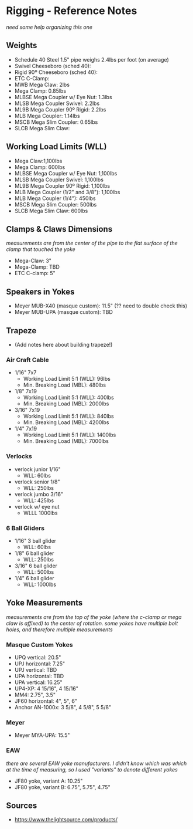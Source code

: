 # Rigging - Reference Notes

*need some help organizing this one*

## Weights
* Schedule 40 Steel 1.5" pipe weighs 2.4lbs per foot (on average)
* Swivel Cheeseboro (sched 40):
* Rigid 90º Cheeseboro (sched 40):
* ETC C-Clamp:
* MWB Mega Claw: 2lbs
* Mega Clamp: 0.85lbs
* MLBSE Mega Coupler w/ Eye Nut: 1.3lbs
* MLSB Mega Coupler Swivel: 2.2lbs
* ML9B Mega Coupler 90º Rigid: 2.2lbs
* MLB Mega Coupler: 1.14lbs
* MSCB Mega Slim Coupler: 0.65lbs
* SLCB Mega Slim Claw:

## Working Load Limits (WLL)
* Mega Claw:1,100lbs
* Mega Clamp: 600lbs
* MLBSE Mega Coupler w/ Eye Nut: 1,100lbs
* MLSB Mega Coupler Swivel: 1,100lbs
* ML9B Mega Coupler 90º Rigid: 1,100lbs
* MLB Mega Coupler (1/2" and 3/8"): 1,100lbs
* MLB Mega Coupler (1/4"): 450lbs 
* MSCB Mega Slim Coupler: 500lbs
* SLCB Mega Slim Claw: 600lbs

## Clamps & Claws Dimensions
*measurements are from the center of the pipe to the flat surface of the clamp that touched the yoke*
* Mega-Claw: 3"
* Mega-Clamp: TBD
* ETC C-clamp: 5"


## Speakers in Yokes
* Meyer MUB-X40 (masque custom): 11.5" (?? need to double check this)
* Meyer MUB-UPA (masque custom): TBD


## Trapeze
* (Add notes here about building trapeze!)

### Air Craft Cable
* 1/16" 7x7
	* Working Load Limit 5:1 (WLL): 96lbs
	* Min. Breaking Load (MBL): 480lbs
* 1/8" 7x19
	* Working Load Limit 5:1 (WLL): 400lbs
	* Min. Breaking Load (MBL): 2000lbs
* 3/16" 7x19
	* Working Load Limit 5:1 (WLL): 840lbs
	* Min. Breaking Load (MBL): 4200lbs
* 1/4" 7x19
	* Working Load Limit 5:1 (WLL): 1400lbs
	* Min. Breaking Load (MBL): 7000lbs

### Verlocks
* verlock junior 1/16"
	* WLL: 60lbs
* verlock senior 1/8"
	* WLL: 250lbs
* verlock jumbo 3/16"
	* WLL: 425lbs
* verlock w/ eye nut
	* WLLL 1000lbs

### 6 Ball Gliders
* 1/16" 3 ball glider
	* WLL: 60lbs
* 1/8" 6 ball glider
	* WLL: 250lbs
* 3/16" 6 ball glider
	* WLL: 500lbs
* 1/4" 6 ball glider
	* WLL: 1000lbs

## Yoke Measurements
*measurements are from the top of the yoke (where the c-clamp or mega claw is affixed) to the center of rotation. some yokes have multiple bolt holes, and therefore multiple measurements*

### Masque Custom Yokes
* UPQ vertical: 20.5"
* UPJ horizontal: 7.25"
* UPJ vertical: TBD
* UPA horizontal: TBD
* UPA vertical: 16.25"
* UP4-XP: 4 15/16", 4 15/16"
* MM4: 2.75", 3.5"
* JF60 horizontal: 4", 5", 6"
* Anchor AN-1000x: 3 5/8", 4 5/8", 5 5/8"

### Meyer
* Meyer MYA-UPA: 15.5"

### EAW
*there are several EAW yoke manufacturers. I didn't know which was which at the time of measuring, so I used "variants" to denote different yokes*
* JF80 yoke, variant A: 10.25"
* JF80 yoke, variant B: 6.75", 5.75", 4.75"


## Sources
* https://www.thelightsource.com/products/